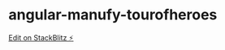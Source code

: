 # angular-manufy-tourofheroes

[Edit on StackBlitz ⚡️](https://stackblitz.com/edit/angular-manufy-tourofheroes)